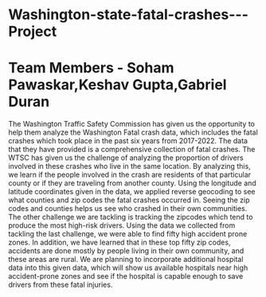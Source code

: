# Washington-state-fatal-crashes---Project

# Team Members - Soham Pawaskar,Keshav Gupta,Gabriel Duran

The Washington Traffic Safety Commission has given us the opportunity to help them analyze the Washington Fatal crash data, which includes the fatal crashes which took place in the past six years from 2017-2022. The data that they have provided is a comprehensive collection of fatal crashes. The WTSC has given us the challenge of analyzing the proportion of drivers involved in these crashes who live in the same location. By analyzing this, we learn if the people involved in the crash are residents of that particular county or if they are traveling from another county. Using the longitude and latitude coordinates given in the data, we applied reverse geocoding to see what counties and zip codes the fatal crashes occurred in. Seeing the zip codes and counties helps us see who crashed in their own communities. The other challenge we are tackling is tracking the zipcodes which tend to produce the most high-risk drivers. Using the data we collected from tackling the last challenge, we were able to find fifty high accident prone zones. In addition, we have learned that in these top fifty zip codes, accidents are done mostly by people living in their own community, and these areas are rural. We are planning to incorporate additional hospital data into this given data, which will show us available hospitals near high accident-prone zones and see if the hospital is capable enough to save drivers from these fatal injuries.
